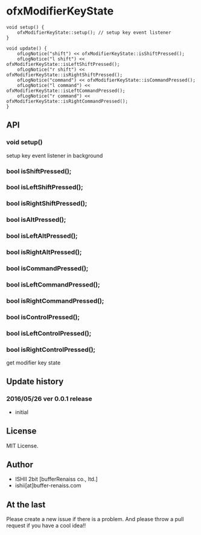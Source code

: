 # ofxModifierKeyState

```
void setup() {
	ofxModifierKeyState::setup(); // setup key event listener
}

void update() {
	ofLogNotice("shift") << ofxModifierKeyState::isShiftPressed();
	ofLogNotice("l shift") << ofxModifierKeyState::isLeftShiftPressed();
	ofLogNotice("r shift") << ofxModifierKeyState::isRightShiftPressed();
	ofLogNotice("command") << ofxModifierKeyState::isCommandPressed();
	ofLogNotice("l command") << ofxModifierKeyState::isLeftCommandPressed();
	ofLogNotice("r command") << ofxModifierKeyState::isRightCommandPressed();
}
```

## API

### void setup()

setup key event listener in background

### bool isShiftPressed();
### bool isLeftShiftPressed();
### bool isRightShiftPressed();
### bool isAltPressed();
### bool isLeftAltPressed();
### bool isRightAltPressed();
### bool isCommandPressed();
### bool isLeftCommandPressed();
### bool isRightCommandPressed();
### bool isControlPressed();
### bool isLeftControlPressed();
### bool isRightControlPressed();

get modifier key state

## Update history

### 2016/05/26 ver 0.0.1 release

* initial

## License

MIT License.

## Author

* ISHII 2bit [bufferRenaiss co., ltd.]
* ishii[at]buffer-renaiss.com

## At the last

Please create a new issue if there is a problem.
And please throw a pull request if you have a cool idea!!
